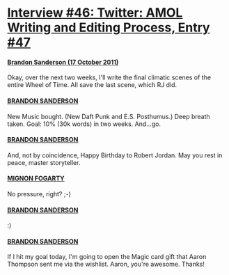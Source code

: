 # [Interview #46: Twitter: AMOL Writing and Editing Process, Entry #47](https://www.theoryland.com/intvmain.php?i=46#47)

#### [Brandon Sanderson (17 October 2011)](http://twitter.com/BrandSanderson/status/126008515562184704)

Okay, over the next two weeks, I'll write the final climatic scenes of the entire Wheel of Time. All save the last scene, which RJ did.

#### [BRANDON SANDERSON](http://twitter.com/BrandSanderson/status/126009618995494912)

New Music bought. (New Daft Punk and E.S. Posthumus.) Deep breath taken. Goal: 10% (30k words) in two weeks. And...go.

#### [BRANDON SANDERSON](http://twitter.com/BrandSanderson/status/126019510607159296)

And, not by coincidence, Happy Birthday to Robert Jordan. May you rest in peace, master storyteller.

#### [MIGNON FOGARTY](http://twitter.com/GrammarGirl/status/126024911163637760)

No pressure, right? ;-)

#### [BRANDON SANDERSON](http://twitter.com/BrandSanderson/status/126035227930927105)

:)

#### [BRANDON SANDERSON](http://twitter.com/BrandSanderson/status/126040707021545472)

If I hit my goal today, I'm going to open the Magic card gift that Aaron Thompson sent me via the wishlist. Aaron, you're awesome. Thanks!

